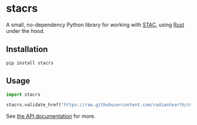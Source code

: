 # stacrs

A small, no-dependency Python library for working with [STAC](https://stacspec.org), using [Rust](https://github.com/stac-utils/stac-rs) under the hood.

## Installation

```shell
pip install stacrs
```

## Usage

```python
import stacrs

stacrs.validate_href("https://raw.githubusercontent.com/radiantearth/stac-spec/master/examples/simple-item.json")
```

See [the API documentation](./api.md) for more.
